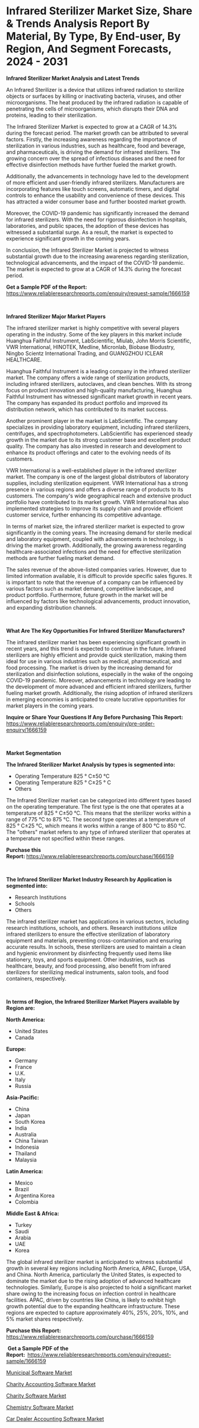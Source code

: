 <p><h1>Infrared Sterilizer Market Size, Share & Trends Analysis Report By Material, By Type, By End-user, By Region, And Segment Forecasts, 2024 - 2031</h1></p><p><strong>Infrared Sterilizer Market Analysis and Latest Trends</strong></p>
<p><p>An Infrared Sterilizer is a device that utilizes infrared radiation to sterilize objects or surfaces by killing or inactivating bacteria, viruses, and other microorganisms. The heat produced by the infrared radiation is capable of penetrating the cells of microorganisms, which disrupts their DNA and proteins, leading to their sterilization.</p><p>The Infrared Sterilizer Market is expected to grow at a CAGR of 14.3% during the forecast period. The market growth can be attributed to several factors. Firstly, the increasing awareness regarding the importance of sterilization in various industries, such as healthcare, food and beverage, and pharmaceuticals, is driving the demand for infrared sterilizers. The growing concern over the spread of infectious diseases and the need for effective disinfection methods have further fueled the market growth.</p><p>Additionally, the advancements in technology have led to the development of more efficient and user-friendly infrared sterilizers. Manufacturers are incorporating features like touch screens, automatic timers, and digital controls to enhance the usability and convenience of these devices. This has attracted a wider consumer base and further boosted market growth.</p><p>Moreover, the COVID-19 pandemic has significantly increased the demand for infrared sterilizers. With the need for rigorous disinfection in hospitals, laboratories, and public spaces, the adoption of these devices has witnessed a substantial surge. As a result, the market is expected to experience significant growth in the coming years.</p><p>In conclusion, the Infrared Sterilizer Market is projected to witness substantial growth due to the increasing awareness regarding sterilization, technological advancements, and the impact of the COVID-19 pandemic. The market is expected to grow at a CAGR of 14.3% during the forecast period.</p></p>
<p><strong>Get a Sample PDF of the Report:&nbsp;</strong> <a href="https://www.reliableresearchreports.com/enquiry/request-sample/1666159">https://www.reliableresearchreports.com/enquiry/request-sample/1666159</a></p>
<p>&nbsp;</p>
<p><strong>Infrared Sterilizer Major Market Players</strong></p>
<p><p>The infrared sterilizer market is highly competitive with several players operating in the industry. Some of the key players in this market include Huanghua Faithful Instrument, LabScientific, Miulab, John Morris Scientific, VWR International, HINOTEK, Medline, Micronlab, Biobase Biodustry, Ningbo Scientz International Trading, and GUANGZHOU ICLEAR HEALTHCARE.</p><p>Huanghua Faithful Instrument is a leading company in the infrared sterilizer market. The company offers a wide range of sterilization products, including infrared sterilizers, autoclaves, and clean benches. With its strong focus on product innovation and high-quality manufacturing, Huanghua Faithful Instrument has witnessed significant market growth in recent years. The company has expanded its product portfolio and improved its distribution network, which has contributed to its market success.</p><p>Another prominent player in the market is LabScientific. The company specializes in providing laboratory equipment, including infrared sterilizers, centrifuges, and spectrophotometers. LabScientific has experienced steady growth in the market due to its strong customer base and excellent product quality. The company has also invested in research and development to enhance its product offerings and cater to the evolving needs of its customers.</p><p>VWR International is a well-established player in the infrared sterilizer market. The company is one of the largest global distributors of laboratory supplies, including sterilization equipment. VWR International has a strong presence in various regions and offers a diverse range of products to its customers. The company's wide geographical reach and extensive product portfolio have contributed to its market growth. VWR International has also implemented strategies to improve its supply chain and provide efficient customer service, further enhancing its competitive advantage.</p><p>In terms of market size, the infrared sterilizer market is expected to grow significantly in the coming years. The increasing demand for sterile medical and laboratory equipment, coupled with advancements in technology, is driving the market growth. Additionally, the growing awareness regarding healthcare-associated infections and the need for effective sterilization methods are further fueling market demand.</p><p>The sales revenue of the above-listed companies varies. However, due to limited information available, it is difficult to provide specific sales figures. It is important to note that the revenue of a company can be influenced by various factors such as market demand, competitive landscape, and product portfolio. Furthermore, future growth in the market will be influenced by factors like technological advancements, product innovation, and expanding distribution channels.</p></p>
<p>&nbsp;</p>
<p><strong>What Are The Key Opportunities For Infrared Sterilizer Manufacturers?</strong></p>
<p><p>The infrared sterilizer market has been experiencing significant growth in recent years, and this trend is expected to continue in the future. Infrared sterilizers are highly efficient and provide quick sterilization, making them ideal for use in various industries such as medical, pharmaceutical, and food processing. The market is driven by the increasing demand for sterilization and disinfection solutions, especially in the wake of the ongoing COVID-19 pandemic. Moreover, advancements in technology are leading to the development of more advanced and efficient infrared sterilizers, further fueling market growth. Additionally, the rising adoption of infrared sterilizers in emerging economies is anticipated to create lucrative opportunities for market players in the coming years.</p></p>
<p><strong>Inquire or Share Your Questions If Any Before Purchasing This Report:</strong> <a href="https://www.reliableresearchreports.com/enquiry/pre-order-enquiry/1666159">https://www.reliableresearchreports.com/enquiry/pre-order-enquiry/1666159</a></p>
<p>&nbsp;</p>
<p><strong>Market Segmentation</strong></p>
<p><strong>The Infrared Sterilizer Market Analysis by types is segmented into:</strong></p>
<p><ul><li>Operating Temperature 825 ° C±50 °C</li><li>Operating Temperature 825 ° C±25 ° C</li><li>Others</li></ul></p>
<p><p>The Infrared Sterilizer market can be categorized into different types based on the operating temperature. The first type is the one that operates at a temperature of 825 ° C±50 °C. This means that the sterilizer works within a range of 775 °C to 875 °C. The second type operates at a temperature of 825 ° C±25 °C, which means it works within a range of 800 °C to 850 °C. The "others" market refers to any type of infrared sterilizer that operates at a temperature not specified within these ranges.</p></p>
<p><strong>Purchase this Report:&nbsp;</strong><a href="https://www.reliableresearchreports.com/purchase/1666159">https://www.reliableresearchreports.com/purchase/1666159</a></p>
<p>&nbsp;</p>
<p><strong>The Infrared Sterilizer Market Industry Research by Application is segmented into:</strong></p>
<p><ul><li>Research Institutions</li><li>Schools</li><li>Others</li></ul></p>
<p><p>The infrared sterilizer market has applications in various sectors, including research institutions, schools, and others. Research institutions utilize infrared sterilizers to ensure the effective sterilization of laboratory equipment and materials, preventing cross-contamination and ensuring accurate results. In schools, these sterilizers are used to maintain a clean and hygienic environment by disinfecting frequently used items like stationery, toys, and sports equipment. Other industries, such as healthcare, beauty, and food processing, also benefit from infrared sterilizers for sterilizing medical instruments, salon tools, and food containers, respectively.</p></p>
<p>&nbsp;</p>
<p><strong>In terms of Region, the Infrared Sterilizer Market Players available by Region are:</strong></p>
<p>
    <p> <strong> North America: </strong>
        <ul>
            <li>United States</li>
            <li>Canada</li>
        </ul>
        </p> 
    <p> <strong> Europe: </strong>
        <ul>
            <li>Germany</li>
            <li>France</li>
            <li>U.K.</li>
            <li>Italy</li>
            <li>Russia</li>
        </ul>
        </p> 
    <p> <strong> Asia-Pacific: </strong>
        <ul>
            <li>China</li>
            <li>Japan</li>
            <li>South Korea</li>
            <li>India</li>
            <li>Australia</li>
            <li>China Taiwan</li>
            <li>Indonesia</li>
            <li>Thailand</li>
            <li>Malaysia</li>
        </ul>
        </p> 
    <p> <strong> Latin America: </strong>
        <ul>
            <li>Mexico</li>
            <li>Brazil</li>
            <li>Argentina Korea</li>
            <li>Colombia</li>
        </ul>
        </p> 
    <p> <strong> Middle East & Africa: </strong>
        <ul>
            <li>Turkey</li>
            <li>Saudi</li>
            <li>Arabia</li>
            <li>UAE</li>
            <li>Korea</li>
        </ul>
    </p>
    </p>
<p><p>The global infrared sterilizer market is anticipated to witness substantial growth in several key regions including North America, APAC, Europe, USA, and China. North America, particularly the United States, is expected to dominate the market due to the rising adoption of advanced healthcare technologies. Similarly, Europe is also projected to hold a significant market share owing to the increasing focus on infection control in healthcare facilities. APAC, driven by countries like China, is likely to exhibit high growth potential due to the expanding healthcare infrastructure. These regions are expected to capture approximately 40%, 25%, 20%, 10%, and 5% market shares respectively.</p></p>
<p><strong>Purchase this Report: </strong><a href="https://www.reliableresearchreports.com/purchase/1666159">https://www.reliableresearchreports.com/purchase/1666159</a></p>
<p>&nbsp;<strong>Get a Sample PDF of the Report:&nbsp;&nbsp;</strong><a href="https://www.reliableresearchreports.com/enquiry/request-sample/1666159">https://www.reliableresearchreports.com/enquiry/request-sample/1666159</a></p>
<p><strong></strong></p>
<p><p><a href="https://github.com/YashRP12/Market-Research-Report-List-2/blob/main/municipal-software-market.md">Municipal Software Market</a></p><p><a href="https://github.com/Chiragrp24/Market-Research-Report-List-2/blob/main/charity-accounting-software-market.md">Charity Accounting Software Market</a></p><p><a href="https://github.com/Chiragrp23/Market-Research-Report-List-2/blob/main/charity-software-market.md">Charity Software Market</a></p><p><a href="https://github.com/Chiragrp22/Market-Research-Report-List-2/blob/main/chemistry-software-market.md">Chemistry Software Market</a></p><p><a href="https://github.com/Chiragrp25/Market-Research-Report-List-2/blob/main/car-dealer-accounting-software-market.md">Car Dealer Accounting Software Market</a></p></p>